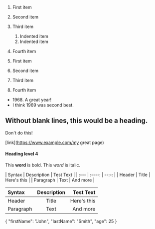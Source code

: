 1. First item
2. Second item
3. Third item
    1. Indented item
    2. Indented item
4. Fourth item

1. First item
8. Second item
3. Third item
5. Fourth item

- 1968\. A great year!
- I think 1969 was second best.

Without blank lines, this would be a heading.
---
Don't do this!

[link](https://www.example.com/my great page)

#### Heading level 4

This **word** is bold. This <em>word</em> is italic.

| Syntax      | Description | Test Text     |
| :---        |    :----:   |          --:-: |
| Header      | Title       | Here's this   |
| Paragraph   | Text        | And more      |

| Syntax      | Description | Test Text     |
| :---        |    :----:   |          ---: |
| Header      | Title       | Here's this   |
| Paragraph   | Text        | And more      |

{
  "firstName": "John",
  "lastName": "Smith",
  "age": 25
}
```